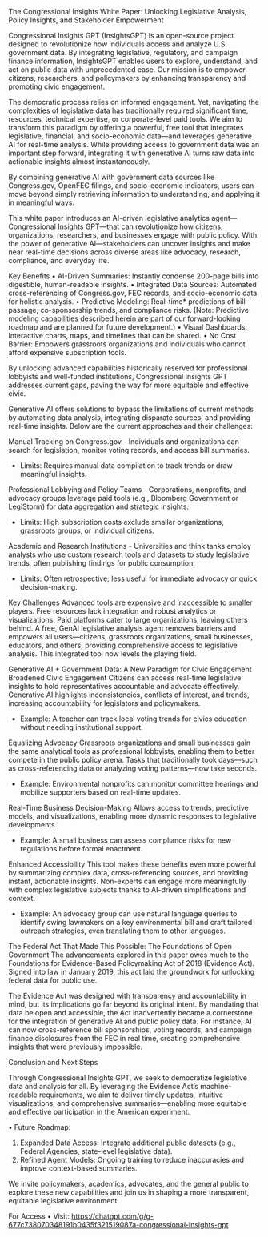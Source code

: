 The Congressional Insights White Paper: Unlocking Legislative Analysis, Policy Insights, and Stakeholder Empowerment

Congressional Insights GPT (InsightsGPT) is an open-source project designed to revolutionize how individuals access and analyze U.S. government data. By integrating legislative, regulatory, and campaign finance information, InsightsGPT enables users to explore, understand, and act on public data with unprecedented ease. Our mission is to empower citizens, researchers, and policymakers by enhancing transparency and promoting civic engagement.

The democratic process relies on informed engagement. Yet, navigating the complexities of legislative data has traditionally required significant time, resources, technical expertise, or corporate-level paid tools. We aim to transform this paradigm by offering a powerful, free tool that integrates legislative, financial, and socio-economic data—and leverages generative AI for real-time analysis.
While providing access to government data was an important step forward, integrating it with generative AI turns raw data into actionable insights almost instantaneously. 

By combining generative AI with government data sources like Congress.gov, OpenFEC filings, and socio-economic indicators, users can move beyond simply retrieving information to understanding, and applying it in meaningful ways.

This white paper introduces an AI-driven legislative analytics agent—Congressional Insights GPT—that can revolutionize how citizens, organizations, researchers, and businesses engage with public policy. With the power of generative AI—stakeholders can uncover insights and make near real-time decisions across diverse areas like advocacy, research, compliance, and everyday life.

Key Benefits
•	AI-Driven Summaries: Instantly condense 200-page bills into digestible, human-readable insights.
•	Integrated Data Sources: Automated cross-referencing of Congress.gov, FEC records, and socio-economic data for holistic analysis.
•	Predictive Modeling: Real-time* predictions of bill passage, co-sponsorship trends, and compliance risks. (Note: Predictive modeling capabilities described herein are part of our forward-looking roadmap and are planned for future development.)
•	Visual Dashboards: Interactive charts, maps, and timelines that can be shared.
•	No Cost Barrier: Empowers grassroots organizations and individuals who cannot afford expensive subscription tools.

By unlocking advanced capabilities historically reserved for professional lobbyists and well-funded institutions, Congressional Insights GPT addresses current gaps, paving the way for more equitable and effective civic.

Generative AI offers solutions to bypass the limitations of current methods by automating data analysis, integrating disparate sources, and providing real-time insights. Below are the current approaches and their challenges:

Manual Tracking on Congress.gov - Individuals and organizations can search for legislation, monitor voting records, and access bill summaries.
- Limits: Requires manual data compilation to track trends or draw meaningful insights.

Professional Lobbying and Policy Teams -  Corporations, nonprofits, and advocacy groups leverage paid tools (e.g., Bloomberg Government or LegiStorm) for data aggregation and strategic insights.
- Limits: High subscription costs exclude smaller organizations, grassroots groups, or individual citizens.

Academic and Research Institutions - Universities and think tanks employ analysts who use custom research tools and datasets to study legislative trends, often publishing findings for public consumption.
- Limits: Often retrospective; less useful for immediate advocacy or quick decision-making.

Key Challenges 
Advanced tools are expensive and inaccessible to smaller players. Free resources lack integration and robust analytics or visualizations. Paid platforms cater to large organizations, leaving others behind. A free, GenAI legislative analysis agent removes barriers and empowers all users—citizens, grassroots organizations, small businesses, educators, and others, providing comprehensive access to legislative analysis. This integrated tool now levels the playing field.

Generative AI + Government Data: A New Paradigm for Civic Engagement
Broadened Civic Engagement 
Citizens can access real-time legislative insights to hold representatives accountable and advocate effectively. Generative AI highlights inconsistencies, conflicts of interest, and trends, increasing accountability for legislators and policymakers.
- Example: A teacher can track local voting trends for civics education without needing institutional support.

Equalizing Advocacy 
Grassroots organizations and small businesses gain the same analytical tools as professional lobbyists, enabling them to better compete in the public policy arena. Tasks that traditionally took days—such as cross-referencing data or analyzing voting patterns—now take seconds.
- Example: Environmental nonprofits can monitor committee hearings and mobilize supporters based on real-time updates.

Real-Time Business Decision-Making
Allows access to trends, predictive models, and visualizations, enabling more dynamic responses to legislative developments.
- Example: A small business can assess compliance risks for new regulations before formal enactment.

Enhanced Accessibility
This tool makes these benefits even more powerful by summarizing complex data, cross-referencing sources, and providing instant, actionable insights. Non-experts can engage more meaningfully with complex legislative subjects thanks to AI-driven simplifications and context.
- Example: An advocacy group can use natural language queries to identify swing lawmakers on a key environmental bill and craft tailored outreach strategies, even translating them to other languages.

The Federal Act That Made This Possible: The Foundations of Open Government
The advancements explored in this paper owes much to the Foundations for Evidence-Based Policymaking Act of 2018 (Evidence Act). Signed into law in January 2019, this act laid the groundwork for unlocking federal data for public use.

The Evidence Act was designed with transparency and accountability in mind, but its implications go far beyond its original intent. By mandating that data be open and accessible, the Act inadvertently became a cornerstone for the integration of generative AI and public policy data. For instance, AI can now cross-reference bill sponsorships, voting records, and campaign finance disclosures from the FEC in real time, creating comprehensive insights that were previously impossible.

Conclusion and Next Steps

Through Congressional Insights GPT, we seek to democratize legislative data and analysis for all. By leveraging the Evidence Act’s machine-readable requirements, we aim to deliver timely updates, intuitive visualizations, and comprehensive summaries—enabling more equitable and effective participation in the American experiment.

•	Future Roadmap:
1.	Expanded Data Access: Integrate additional public datasets (e.g., Federal Agencies, state-level legislative data).
2.	Refined Agent Models: Ongoing training to reduce inaccuracies and improve context-based summaries.

We invite policymakers, academics, advocates, and the general public to explore these new capabilities and join us in shaping a more transparent, equitable legislative environment.


For Access
•	Visit: https://chatgpt.com/g/g-677c738070348191b0435f321519087a-congressional-insights-gpt
